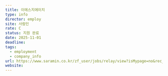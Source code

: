 ```yaml
---
title: 이에스지에이치
type: info
director: employ
site: 사람인
rate: C
status: 지원 완료
date: 2025-11-01
deadline:
tags:
  - employment
  - company_info
url: https://www.saramin.co.kr/zf_user/jobs/relay/view?isMypage=no&rec_idx=52119160&recommend_ids=eJw9jcENwDAIA1eKMWCYpot0%2BAa1qXidDtthCIpxFe0OW%2B3pugoDqG7igxV05Aso7cgYzNs%2Bt8%2BoGV6vmbyxTkGZ7M%2BEpDOKlQb9O13tGzgApPKY7han4AEz7SrZ&view_type=avatar&gz=1&t_ref_scnid=811&t_ref_content=SRI_050_MYPAGE_MIX_RCT&t_ref=avatar&inner_source=saramin&inner_medium=pattern&inner_campaign=SRI_050_MYPAGE_MIX_RCT&inner_term=2&referNonce=19dcc697e07e1e7f5b5d&immediately_apply_layer_open=n#seq=0
website:
---
```







